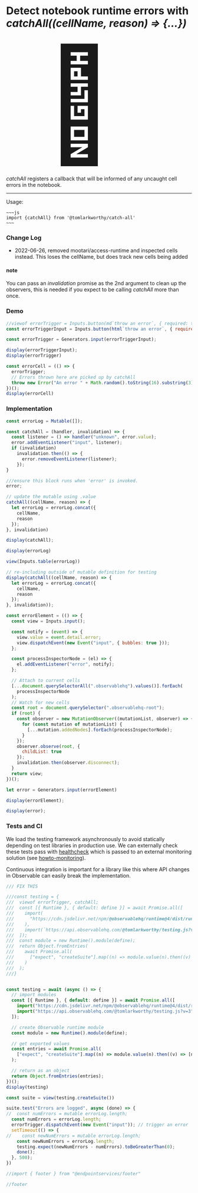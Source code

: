 # Detect notebook runtime errors with *catchAll((cellName, reason) => {...})*

<span style="font-size: 300px; padding-left: 100px">🚨</span>

<!--
https://observablehq.com/@tomlarkworthy/catch-all
-->


*catchAll* registers a callback that will be informed of any uncaught cell errors in the notebook. 

---
Usage:

```
~~~js
import {catchAll} from '@tomlarkworthy/catch-all'
~~~
```

### Change Log

- 2022-06-26, removed mootari/access-runtime and inspected cells instead. This loses the cellName, but does track new cells being added
  

#### note

You can pass an *invalidation* promise as the 2nd argument to clean up the observers, this is needed if you expect to be calling *catchAll* more than once.

### Demo

<!--
// FIGURE OUT HOW TO LINK TO MUTABLE SO THAT ITS VALUE CHANGES
// const errorTriggerEl = Mutable(null);
-->

```js echo
//viewof errorTrigger = Inputs.button(md`throw an error`, { required: true })
const errorTriggerInput = Inputs.button(html`throw an error`, { required: true })

const errorTrigger = Generators.input(errorTriggerInput);
```

```js
display(errorTriggerInput);
display(errorTrigger)
```

```js echo
const errorCell = (() => {
  errorTrigger;
  // Errors thrown here are picked up by catchAll
  throw new Error("An error " + Math.random().toString(16).substring(3));
})();
display(errorCell)
```



### Implementation

```js echo
const errorLog = Mutable([]);

const catchAll = (handler, invalidation) => {
  const listener = () => handler("unknown", error.value);
  error.addEventListener("input", listener);
  if (invalidation)
    invalidation.then(() => {
      error.removeEventListener(listener);
    });
}

///ensure this block runs when 'error' is invoked.
error;

// update the mutable using .value
catchAll((cellName, reason) => {
  let errorLog = errorLog.concat({
    cellName,
    reason
  });
}, invalidation)
```



```js echo
display(catchAll);
```

```js echo
display(errorLog)
```

```js echo
view(Inputs.table(errorLog))
```




```js echo
// re-including outside of mutable definition for testing
display(catchAll((cellName, reason) => {
  let errorLog = errorLog.concat({
    cellName,
    reason
  });
}, invalidation));
```




```js echo
const errorElement = (() => {
  const view = Inputs.input();

  const notify = (event) => {
    view.value = event.detail.error;
    view.dispatchEvent(new Event("input", { bubbles: true }));
  };

  const processInspectorNode = (el) => {
    el.addEventListener("error", notify);
  };

  // Attach to current cells
  [...document.querySelectorAll(".observablehq").values()].forEach(
    processInspectorNode
  );
  // Watch for new cells
  const root = document.querySelector(".observablehq-root");
  if (root) {
    const observer = new MutationObserver((mutationList, observer) => {
      for (const mutation of mutationList) {
        [...mutation.addedNodes].forEach(processInspectorNode);
      }
    });
    observer.observe(root, {
      childList: true
    });
    invalidation.then(observer.disconnect);
  }
  return view;
})();

let error = Generators.input(errorElement)
```

```js echo
display(errorElement);
```

```js echo
display(error);
```



### Tests and CI

We load the testing framework asynchronously to avoid statically depending on test libraries in production use. We can externally check these tests pass with [healthcheck](https://webcode.run/observablehq.com/@endpointservices/healthcheck?target=%40tomlarkworthy%2Fcatch-all&excludes=errorCell&wait=5) which is passed to an external monitoring solution (see [howto-monitoring](https://observablehq.com/@tomlarkworthy/howto-monitoring)).

Continuous integration is important for a library like this where API changes in Observable can easily break the implementation.

```js echo
/// FIX THIS

///const testing = {
///  viewof errorTrigger, catchAll;
///  const [{ Runtime }, { default: define }] = await Promise.all([
///    import(
///      "https://cdn.jsdelivr.net/npm/@observablehq/runtime@4/dist/runtime.js"
///    ),
///    import(`https://api.observablehq.com/@tomlarkworthy/testing.js?v=3`)
///  ]);
///  const module = new Runtime().module(define);
///  return Object.fromEntries(
///    await Promise.all(
///      ["expect", "createSuite"].map((n) => module.value(n).then((v) => [n, v]))
///    )
///  );
///}


const testing = await (async () => {
  // import modules
  const [{ Runtime }, { default: define }] = await Promise.all([
    import("https://cdn.jsdelivr.net/npm/@observablehq/runtime@4/dist/runtime.js"),
    import("https://api.observablehq.com/@tomlarkworthy/testing.js?v=3")
  ]);

  // create Observable runtime module
  const module = new Runtime().module(define);

  // get exported values
  const entries = await Promise.all(
    ["expect", "createSuite"].map((n) => module.value(n).then((v) => [n, v]))
  );

  // return as an object
  return Object.fromEntries(entries);
})();
display(testing)
```

```js echo
const suite = view(testing.createSuite())
```

<!---
Investigate MUTABLE
--->

```js echo
suite.test("Errors are logged", async (done) => {
//  const numErrors = mutable errorLog.length;
  const numErrors = errorLog.length;
  errorTrigger.dispatchEvent(new Event("input")); // trigger an error
  setTimeout(() => {
//    const newNumErrors = mutable errorLog.length;
    const newNumErrors = errorLog.length;
    testing.expect(newNumErrors - numErrors).toBeGreaterThan(0);
    done();
  }, 500);
})

```


```js
//import { footer } from "@endpointservices/footer"
```

```js
//footer
```
